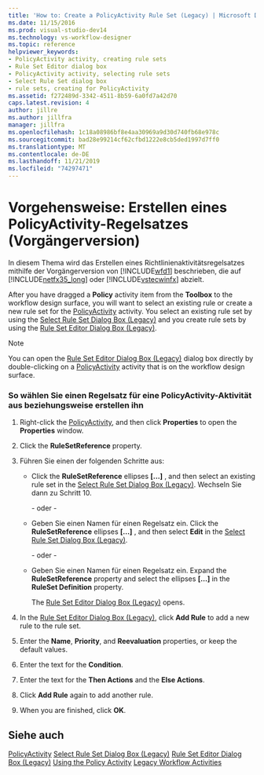 ```yaml
---
title: 'How to: Create a PolicyActivity Rule Set (Legacy) | Microsoft Docs'
ms.date: 11/15/2016
ms.prod: visual-studio-dev14
ms.technology: vs-workflow-designer
ms.topic: reference
helpviewer_keywords:
- PolicyActivity activity, creating rule sets
- Rule Set Editor dialog box
- PolicyActivity activity, selecting rule sets
- Select Rule Set dialog box
- rule sets, creating for PolicyActivity
ms.assetid: f272489d-3342-4511-8b59-6a0fd7a42d70
caps.latest.revision: 4
author: jillre
ms.author: jillfra
manager: jillfra
ms.openlocfilehash: 1c18a08986bf8e4aa30969a9d30d740fb68e978c
ms.sourcegitcommit: bad28e99214cf62cfbd1222e8cb5ded1997d7ff0
ms.translationtype: MT
ms.contentlocale: de-DE
ms.lasthandoff: 11/21/2019
ms.locfileid: "74297471"
---
```

# <a name="how-to-create-a-policyactivity-rule-set-legacy"></a>Vorgehensweise: Erstellen eines PolicyActivity-Regelsatzes (Vorgängerversion)
In diesem Thema wird das Erstellen eines Richtlinienaktivitätsregelsatzes mithilfe der Vorgängerversion von [!INCLUDE[wfd1](../includes/wfd1-md.md)] beschrieben, die auf [!INCLUDE[netfx35_long](../includes/netfx35-long-md.md)] oder [!INCLUDE[vstecwinfx](../includes/vstecwinfx-md.md)] abzielt.

 After you have dragged a **Policy** activity item from the **Toolbox** to the workflow design surface, you will want to select an existing rule or create a new rule set for the [PolicyActivity](https://go.microsoft.com/fwlink?LinkID=65019) activity. You select an existing rule set by using the [Select Rule Set Dialog Box (Legacy)](../workflow-designer/select-rule-set-dialog-box-legacy.md) and you create rule sets by using the [Rule Set Editor Dialog Box (Legacy)](../workflow-designer/rule-set-editor-dialog-box-legacy.md).

> [!NOTE]
> You can open the [Rule Set Editor Dialog Box (Legacy)](../workflow-designer/rule-set-editor-dialog-box-legacy.md) dialog box directly by double-clicking on a [PolicyActivity](https://go.microsoft.com/fwlink?LinkID=65019) activity that is on the workflow design surface.

### <a name="to-select-or-create-a-rule-set-for-a-policyactivity-activity"></a>So wählen Sie einen Regelsatz für eine PolicyActivity-Aktivität aus beziehungsweise erstellen ihn

1. Right-click the [PolicyActivity](https://go.microsoft.com/fwlink?LinkID=65019), and then click **Properties** to open the **Properties** window.

2. Click the **RuleSetReference** property.

3. Führen Sie einen der folgenden Schritte aus:

    - Click the **RuleSetReference** ellipses **[…]** , and then select an existing rule set in the [Select Rule Set Dialog Box (Legacy)](../workflow-designer/select-rule-set-dialog-box-legacy.md). Wechseln Sie dann zu Schritt 10.

         - oder -

    - Geben Sie einen Namen für einen Regelsatz ein. Click the **RuleSetReference** ellipses **[…]** , and then select **Edit** in the [Select Rule Set Dialog Box (Legacy)](../workflow-designer/select-rule-set-dialog-box-legacy.md).

         - oder -

    - Geben Sie einen Namen für einen Regelsatz ein. Expand the **RuleSetReference** property and select the ellipses **[…]** in the **RuleSet Definition** property.

         The [Rule Set Editor Dialog Box (Legacy)](../workflow-designer/rule-set-editor-dialog-box-legacy.md) opens.

4. In the [Rule Set Editor Dialog Box (Legacy)](../workflow-designer/rule-set-editor-dialog-box-legacy.md), click **Add Rule** to add a new rule to the rule set.

5. Enter the **Name**, **Priority**, and **Reevaluation** properties, or keep the default values.

6. Enter the text for the **Condition**.

7. Enter the text for the **Then Actions** and the **Else Actions**.

8. Click **Add Rule** again to add another rule.

9. When you are finished, click **OK**.

## <a name="see-also"></a>Siehe auch
 [PolicyActivity](https://go.microsoft.com/fwlink?LinkID=65019) [Select Rule Set Dialog Box (Legacy)](../workflow-designer/select-rule-set-dialog-box-legacy.md) [Rule Set Editor Dialog Box (Legacy)](../workflow-designer/rule-set-editor-dialog-box-legacy.md) [Using the Policy Activity](https://go.microsoft.com/fwlink?LinkID=65004) [Legacy Workflow Activities](../workflow-designer/legacy-workflow-activities.md)
